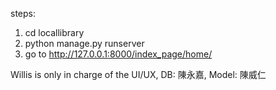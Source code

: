 steps:
1.  cd locallibrary
2. python manage.py runserver
3. go to http://127.0.0.1:8000/index_page/home/



Willis is only in charge of the UI/UX, DB: 陳永嘉, Model: 陳威仁
